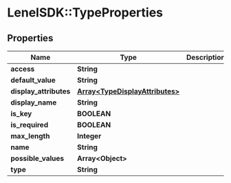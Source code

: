 # LenelSDK::TypeProperties

## Properties
Name | Type | Description | Notes
------------ | ------------- | ------------- | -------------
**access** | **String** |  | [optional] 
**default_value** | **String** |  | [optional] 
**display_attributes** | [**Array&lt;TypeDisplayAttributes&gt;**](TypeDisplayAttributes.md) |  | [optional] 
**display_name** | **String** |  | [optional] 
**is_key** | **BOOLEAN** |  | [optional] 
**is_required** | **BOOLEAN** |  | [optional] 
**max_length** | **Integer** |  | [optional] 
**name** | **String** |  | [optional] 
**possible_values** | **Array&lt;Object&gt;** |  | [optional] 
**type** | **String** |  | [optional] 


